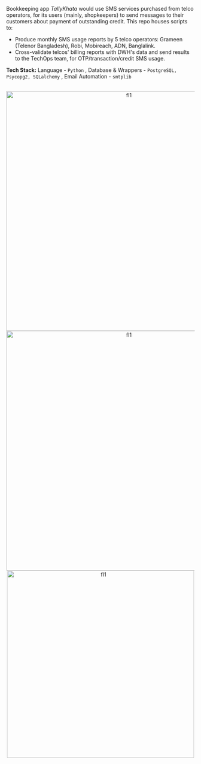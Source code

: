 Bookkeeping app *TallyKhata* would use SMS services purchased from telco operators, for its users (mainly, shopkeepers) to send messages to their customers about payment of outstanding credit. This repo houses scripts to:
- Produce monthly SMS usage reports by 5 telco operators: Grameen (Telenor Bangladesh), Robi, Mobireach, ADN, Banglalink.
- Cross-validate telcos' billing reports with DWH's data and send results to the TechOps team, for OTP/transaction/credit SMS usage.

**Tech Stack:** Language - `Python` , Database & Wrappers - `PostgreSQL, Psycopg2, SQLalchemy` , Email Automation - `smtplib`<br><br>

<p align="center">
<img width="640" alt="fl1" src="https://github.com/shithi30/shithi30/assets/43873081/a27dca70-fbbf-400e-96b6-be9827e4d906">
<img width="640" alt="fl1" src="https://github.com/shithi30/shithi30/assets/43873081/87b8ed07-aeef-4da4-b97a-45c76ffdae80"><br>
<img width="500" alt="fl1" src="https://github.com/shithi30/shithi30/assets/43873081/436c12e3-658d-499a-be73-7a3d937bcda5"><br>
</p>



